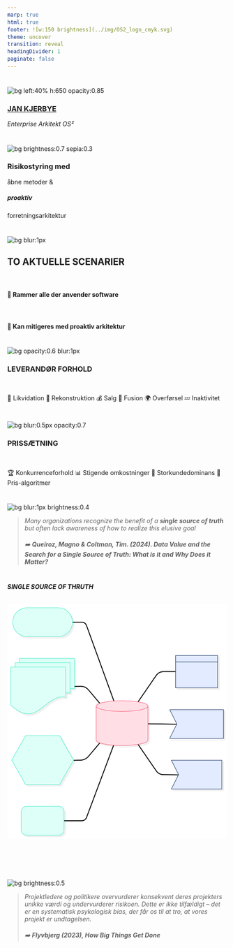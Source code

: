 ```yaml
---
marp: true
html: true
footer: ![w:150 brightness](../img/OS2_logo_cmyk.svg)
theme: uncover
transition: reveal
headingDivider: 1
paginate: false
---
```


#
![bg left:40% h:650 opacity:0.85](https://images.pexels.com/photos/6168066/pexels-photo-6168066.jpeg?auto=compress&cs=tinysrgb&w=1260&h=750&dpr=1)

### [JAN  KJERBYE]()
*Enterprise Arkitekt OS²*
<!-- _footer: ":envelope: jan@os2.eu" -->

#
<!-- _header: Kommunernes it-arkitekturnetværk 2025 -->
<!-- class: invert-->
![bg brightness:0.7 sepia:0.3](https://images.pexels.com/photos/5477774/pexels-photo-5477774.jpeg)
### Risikostyring med
åbne metoder
&
##### **proaktiv**
forretningsarkitektur

<!-- Open Source i anden
Åbne metoder - Hvordan leverer de indbyggede metoder i Open Source på risikostyring og minimering
Styring og ejerskab
-->

#
![bg blur:1px]( https://images.unsplash.com/photo-1623906841898-d6a7dc0204f5)

## **TO AKTUELLE SCENARIER**

<br>


#### 🌟 Rammer **alle** der anvender software

<br>

#### 🌟 Kan mitigeres med **proaktiv** arkitektur


#
![bg opacity:0.6 blur:1px](https://images.unsplash.com/photo-1480944657103-7fed22359e1d?q=80&w=4782&auto=format&fit=crop&ixlib=rb-4.0.3&ixid=M3wxMjA3fDB8MHxwaG90by1wYWdlfHx8fGVufDB8fHx8fA%3D%3D) 
### **LEVERANDØR FORHOLD**

<br>

💼 Likvidation  🔄 Rekonstruktion 💰 Salg
🤝 Fusion 🌍 Overførsel 💤 Inaktivitet

<!-- 
Det sker hele tiden
Så man kan forberede sig - eller håbe det ikke sker
De to faktorer i risikostyring.
-->

#
![bg blur:0.5px opacity:0.7](https://images.unsplash.com/photo-1615992174118-9b8e9be025e7?q=80&w=4896&auto=format&fit=crop&ixlib=rb-4.0.3&ixid=M3wxMjA3fDB8MHxwaG90by1wYWdlfHx8fGVufDB8fHx8fA%3D%3D)
### **PRISSÆTNING**

<br>

🏆 Konkurrenceforhold  📊 Stigende omkostninger 
👥 Storkundedominans  🤖 Pris-algoritmer

<!-- 
Specielt når man er bundet til en enkelt leverandør 
-->
#

![bg blur:1px brightness:0.4](https://images.unsplash.com/photo-1528820995593-07129c727b2d)

> _Many  organizations recognize 
the  benefit  of  a  **single  source  of  truth**  but  often  lack 
awareness  of  how  to  realize  this  elusive  goal_
> ###### :arrow_right: _**Queiroz, Magno & Coltman, Tim. (2024). Data Value and the Search for a Single Source of Truth: What is it and Why Does it Matter?**_

#
###### **SINGLE SOURCE OF THRUTH**

![bg fit invert opacity:0.8 contrast:0.73](../img/SSOT.svg)
<br>
<br>
<br>
<br>
<!-- 
Ejerskab
 - Hvordan bliver man ejer af et produkt? Lavpraktisk fundament-> Oprettelse af et versions styret hjem i cloud til projektets single source of truth. Herunder kildekode, styring af projekt, sager og leverandører, dynamisk dokumentation, kvalitetetssikring, proaktiv cybersikkerhed, løsningspakketering og release management.

Diversificéring af leverandørlandskab - Drag nytte af single source of truth og exit-strategi til at konkurrenceudsætte leverandører og undgå monopol-lignende situationer. 

Ingen afhængighed af licensbaserede prisstrukturer; virksomheden har fri adgang til softwaren uden uventede omkostninger.



Versions styring til kildekode,  og dokumentation. Være rådgiver på organisering og arbejdsgange. Jo højere grad af ejerskab jo flere af fordelene kan høstes
Lavpraktisk fundament-> Oprettelse af et versions styret hjem i cloud til projektets single source of truth. 
Herunder kildekode, styring af projekt, sager og leverandører, dynamisk dokumentation, kvalitetetssikring, proaktiv cybersikkerhed, løsningspakketering og release management. -->



#

![bg  brightness:0.5](https://images.unsplash.com/photo-1623973792500-d2fa0aad9723?q=80&w=3850&auto=format&fit=crop&ixlib=rb-4.0.3&ixid=M3wxMjA3fDB8MHxwaG90by1wYWdlfHx8fGVufDB8fHx8fA%3D%3D)
> _Projektledere og politikere overvurderer konsekvent deres projekters unikke værdi og undervurderer risikoen. Dette er ikke tilfældigt – det er en systematisk psykologisk bias, der får os til at tro, at vores projekt er undtagelsen._
> ###### :arrow_right: _**Flyvbjerg (2023), How Big Things Get Done**_